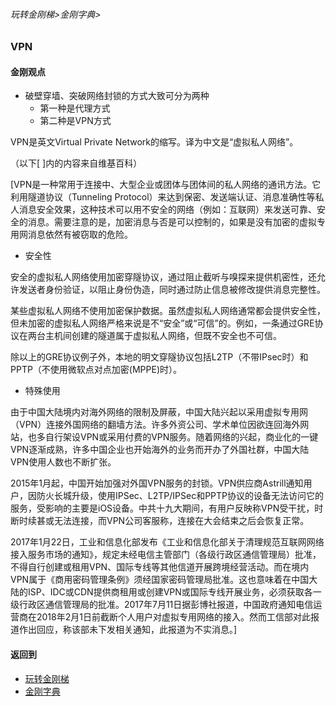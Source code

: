 ###### 玩转金刚梯>金刚字典>
### VPN

#### 金刚观点
  - 破壁穿墙、突破网络封锁的方式大致可分为两种
    - 第一种是代理方式
    - 第二种是VPN方式


VPN是英文Virtual Private Network的缩写。译为中文是“虚拟私人网络”。

（以下[ ]内的内容来自维基百科）

[VPN是一种常用于连接中、大型企业或团体与团体间的私人网络的通讯方法。它利用隧道协议（Tunneling Protocol）来达到保密、发送端认证、消息准确性等私人消息安全效果，这种技术可以用不安全的网络（例如：互联网）来发送可靠、安全的消息。需要注意的是，加密消息与否是可以控制的，如果是没有加密的虚拟专用网消息依然有被窃取的危险。

- 安全性

安全的虚拟私人网络使用加密穿隧协议，通过阻止截听与嗅探来提供机密性，还允许发送者身份验证，以阻止身份伪造，同时通过防止信息被修改提供消息完整性。

某些虚拟私人网络不使用加密保护数据。虽然虚拟私人网络通常都会提供安全性，但未加密的虚拟私人网络严格来说是不“安全”或“可信”的。例如，一条通过GRE协议在两台主机间创建的隧道属于虚拟私人网络，但既不安全也不可信。

除以上的GRE协议例子外，本地的明文穿隧协议包括L2TP（不带IPsec时）和PPTP（不使用微软点对点加密(MPPE)时）。

- 特殊使用

由于中国大陆境内对海外网络的限制及屏蔽，中国大陆兴起以采用虚拟专用网（VPN）连接外国网络的翻墙方法。许多外资公司、学术单位因欲连回海外网站，也多自行架设VPN或采用付费的VPN服务。随着网络的兴起，商业化的一键VPN逐渐成熟，许多中国企业也开始海外的业务而开办了外国社群，中国大陆VPN使用人数也不断扩张。

2015年1月起，中国开始加强对外国VPN服务的封锁。VPN供应商Astrill通知用户，因防火长城升级，使用IPSec、L2TP/IPSec和PPTP协议的设备无法访问它的服务，受影响的主要是iOS设备。中共十九大期间，有用户反映称VPN受干扰，时断时续甚或无法连接，而VPN公司客服称，连接在大会结束之后会恢复正常。

2017年1月22日，工业和信息化部发布《工业和信息化部关于清理规范互联网网络接入服务市场的通知》，规定未经电信主管部门（各级行政区通信管理局）批准，不得自行创建或租用VPN、国际专线等其他信道开展跨境经营活动。而在境内VPN属于《商用密码管理条例》须经国家密码管理局批准。这也意味着在中国大陆的ISP、IDC或CDN提供商租用或创建VPN或国际专线开展业务，必须获取各一级行政区通信管理局的批准。2017年7月11日据彭博社报道，中国政府通知电信运营商在2018年2月1日前截断个人用户对虚拟专用网络的接入。然而工信部对此报道作出回应，称该部未下发相关通知，此报道为不实消息。]


#### 返回到
- [玩转金刚梯](https://github.com/a2zitpro/web/blob/master/LadderFree/A.md)
- [金刚字典](https://github.com/a2zitpro/web/blob/master/LadderFree/kkDictionary/KKDictionary.md)

